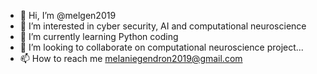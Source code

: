 - 👋 Hi, I’m @melgen2019
- 👀 I’m interested in cyber security, AI and computational neuroscience 
- 🌱 I’m currently learning Python coding
- 💞️ I’m looking to collaborate on computational neuroscience project...
- 📫 How to reach me melaniegendron2019@gmail.com

<!---
melgen2019/melgen2019 is a ✨ special ✨ repository because its `README.md` (this file) appears on your GitHub profile.
You can click the Preview link to take a look at your changes.
--->
